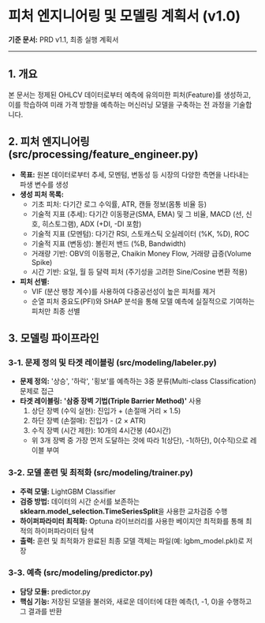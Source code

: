 # 피처 엔지니어링 및 모델링 계획서 (v1.0)

**기준 문서:** PRD v1.1, 최종 실행 계획서

---

## 1. 개요
본 문서는 정제된 OHLCV 데이터로부터 예측에 유의미한 피처(Feature)를 생성하고, 이를 학습하여 미래 가격 방향을 예측하는 머신러닝 모델을 구축하는 전 과정을 기술합니다.

## 2. 피처 엔지니어링 (src/processing/feature_engineer.py)
- **목표:** 원본 데이터로부터 추세, 모멘텀, 변동성 등 시장의 다양한 측면을 나타내는 파생 변수를 생성
- **생성 피처 목록:**
    - 기초 피처: 다기간 로그 수익률, ATR, 캔들 정보(몸통 비율 등)
    - 기술적 지표 (추세): 다기간 이동평균(SMA, EMA) 및 그 비율, MACD (선, 신호, 히스토그램), ADX (+DI, -DI 포함)
    - 기술적 지표 (모멘텀): 다기간 RSI, 스토캐스틱 오실레이터 (%K, %D), ROC
    - 기술적 지표 (변동성): 볼린저 밴드 (%B, Bandwidth)
    - 거래량 기반: OBV의 이동평균, Chaikin Money Flow, 거래량 급증(Volume Spike)
    - 시간 기반: 요일, 월 등 달력 피처 (주기성을 고려한 Sine/Cosine 변환 적용)
- **피처 선별:**
    - VIF (분산 팽창 계수)를 사용하여 다중공선성이 높은 피처를 제거
    - 순열 피처 중요도(PFI)와 SHAP 분석을 통해 모델 예측에 실질적으로 기여하는 피처만 최종 선별

## 3. 모델링 파이프라인

### 3-1. 문제 정의 및 타겟 레이블링 (src/modeling/labeler.py)
- **문제 정의:** '상승', '하락', '횡보'를 예측하는 3중 분류(Multi-class Classification) 문제로 접근
- **타겟 레이블링:** **'삼중 장벽 기법(Triple Barrier Method)'** 사용
    1. 상단 장벽 (수익 실현): 진입가 + (손절매 거리 × 1.5)
    2. 하단 장벽 (손절매): 진입가 - (2 × ATR)
    3. 수직 장벽 (시간 제한): 10개의 4시간봉 (40시간)
    - 위 3개 장벽 중 가장 먼저 도달하는 것에 따라 1(상단), -1(하단), 0(수직)으로 레이블 부여

### 3-2. 모델 훈련 및 최적화 (src/modeling/trainer.py)
- **주력 모델:** LightGBM Classifier
- **검증 방법:** 데이터의 시간 순서를 보존하는 **sklearn.model_selection.TimeSeriesSplit**을 사용한 교차검증 수행
- **하이퍼파라미터 최적화:** Optuna 라이브러리를 사용한 베이지안 최적화를 통해 최적의 하이퍼파라미터 탐색
- **출력:** 훈련 및 최적화가 완료된 최종 모델 객체는 파일(예: lgbm_model.pkl)로 저장

### 3-3. 예측 (src/modeling/predictor.py)
- **담당 모듈:** predictor.py
- **핵심 기능:** 저장된 모델을 불러와, 새로운 데이터에 대한 예측(1, -1, 0)을 수행하고 그 결과를 반환

